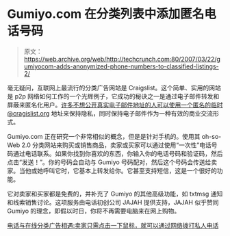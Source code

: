 # Gumiyo.com 在分类列表中添加匿名电话号码

> 原文：<https://web.archive.org/web/http://techcrunch.com:80/2007/03/22/gumiyocom-adds-anonymized-phone-numbers-to-classified-listings-2/>

毫无疑问，互联网上最流行的分类广告网站是 Craigslist。这个简单、实用的网站是 p2p 网络如何工作的一个光辉例子，它成功的秘诀之一是通过电子邮件转发和屏蔽来匿名化用户。许多不想公开真实电子邮件地址的人可以使用一个匿名的临时@cragislist.org 地址来保持隐私，同时保持电子邮件作为一种有效的商业交流形式。

Gumiyo.com 正在研究一个非常相似的概念，但是是针对手机的。使用其 oh-so-Web 2.0 分类网站来购买或销售商品，卖家或买家可以通过使用“一次性”电话号码通过电话联系。如果你找到你喜欢的东西，你输入你的电话号码和验证码，然后点击“发送！”。你的号码会自动与 Gumiyo 号码配对，然后这个号码会传送给卖家。当他或她呼叫它时，它基本上转发给你。它甚至支持短信，这是一个很好的功能。

它对卖家和买家都是免费的，并补充了 Gumiyo 的其他高级功能，如 txtmsg 通知和线索销售讨论。这项服务由电话初创公司 JAJAH 提供支持，JAJAH 似乎赞同 Gumiyo 的理念，即假以时日，你将不再需要电脑来在网上购物。

[电话与在线分类广告相遇:卖家只需点击一下鼠标，就可以通过网络拨打私人电话](https://web.archive.org/web/20141027191721/http://www.emediawire.com/releases/2007/3/emw513507.htm)